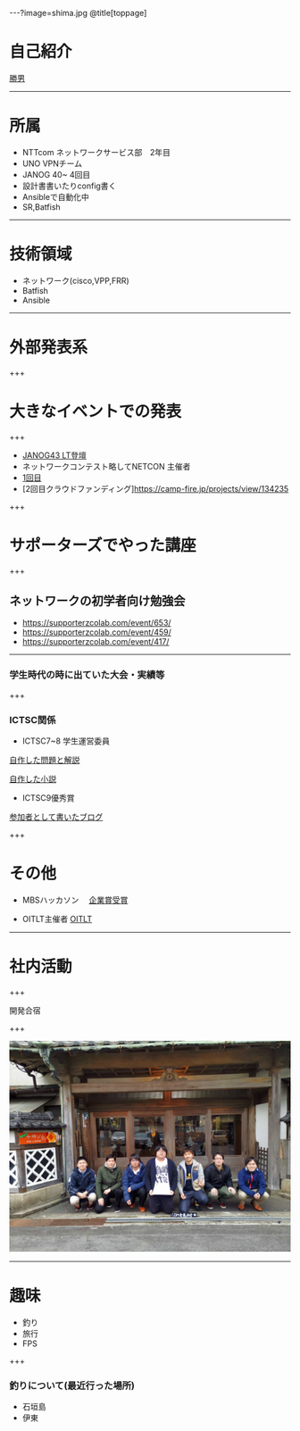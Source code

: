 ---?image=shima.jpg
@title[toppage]

# 自己紹介

[勝男](https://twitter.com/katu7414)

---
# 所属
- NTTcom ネットワークサービス部　2年目
- UNO VPNチーム
- JANOG 40~ 4回目
- 設計書書いたりconfig書く
- Ansibleで自動化中
- SR,Batfish

---

# 技術領域
- ネットワーク(cisco,VPP,FRR)
- Batfish
- Ansible

---
# 外部発表系

+++

# 大きなイベントでの発表

+++

- [JANOG43 LT登壇](https://www.janog.gr.jp/meeting/janog43/program/lt1)
- ネットワークコンテスト略してNETCON 主催者
- [1回目](https://connpass.com/event/101160/)
- [2回目クラウドファンディング]https://camp-fire.jp/projects/view/134235

+++

# サポーターズでやった講座

+++

## ネットワークの初学者向け勉強会
- https://supporterzcolab.com/event/653/
- https://supporterzcolab.com/event/459/
- https://supporterzcolab.com/event/417/

---

### 学生時代の時に出ていた大会・実績等

+++

### ICTSC関係
- ICTSC7~8 学生運営委員

[自作した問題と解説](http://katu7414.hatenablog.com/entry/2017/09/06/194553)

[自作した小説](http://katu7414.hatenablog.com/entry/2017/09/22/185728)

- ICTSC9優秀賞

[参加者として書いたブログ](http://katu7414.hatenablog.com/entry/2018/03/06/175106)

+++

# その他
- MBSハッカソン　
[企業賞受賞](https://www.mbs.jp/hackathon/)

- OITLT主催者
[OITLT](http://katu7414.hatenablog.com/entry/2017/10/09/181702)

---

# 社内活動

+++

開発合宿

+++

![pipeline](IMG_20190227_161811_BURST001_COVER.jpg)


---
# 趣味
- 釣り
- 旅行
- FPS

+++

### 釣りについて(最近行った場所)
- 石垣島
- 伊東








